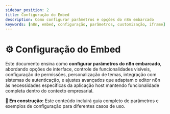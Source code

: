 ```yaml
---
sidebar_position: 2
title: Configuração do Embed
description: Como configurar parâmetros e opções do n8n embarcado
keywords: [n8n, embed, configuração, parâmetros, customização, iframe]
---
```


# ⚙️ Configuração do Embed

Este documento ensina como **configurar parâmetros do n8n embarcado**, abordando opções de interface, controle de funcionalidades visíveis, configuração de permissões, personalização de temas, integração com sistemas de autenticação, e ajustes avançados que adaptam o editor n8n às necessidades específicas da aplicação host mantendo funcionalidade completa dentro do contexto empresarial.

**🔄 Em construção:** Este conteúdo incluirá guia completo de parâmetros e exemplos de configuração para diferentes casos de uso.
